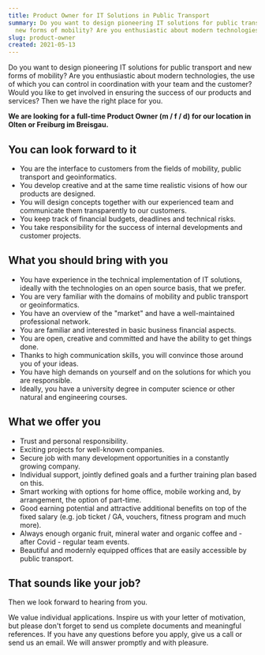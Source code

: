```yaml
---
title: Product Owner for IT Solutions in Public Transport
summary: Do you want to design pioneering IT solutions for public transport and
  new forms of mobility? Are you enthusiastic about modern technologies?
slug: product-owner
created: 2021-05-13
---
```

Do you want to design pioneering IT solutions for public transport and new forms of mobility? Are you enthusiastic about modern technologies, the use of which you can control in coordination with your team and the customer? Would you like to get involved in ensuring the success of our products and services? Then we have the right place for you.

**We are looking for a full-time Product Owner (m / f / d) for our location in Olten or Freiburg im Breisgau.**

## You can look forward to it

* You are the interface to customers from the fields of mobility, public transport and geoinformatics.
* You develop creative and at the same time realistic visions of how our products are designed.
* You will design concepts together with our experienced team and communicate them transparently to our customers.
* You keep track of financial budgets, deadlines and technical risks.
* You take responsibility for the success of internal developments and customer projects.

## What you should bring with you

* You have experience in the technical implementation of IT solutions, ideally with the technologies on an open source basis, that we prefer.
* You are very familiar with the domains of mobility and public transport or geoinformatics.
* You have an overview of the "market" and have a well-maintained professional network.
* You are familiar and interested in basic business financial aspects.
* You are open, creative and committed and have the ability to get things done.
* Thanks to high communication skills, you will convince those around you of your ideas.
* You have high demands on yourself and on the solutions for which you are responsible.
* Ideally, you have a university degree in computer science or other natural and engineering courses.

## What we offer you

* Trust and personal responsibility.
* Exciting projects for well-known companies.
* Secure job with many development opportunities in a constantly growing company.
* Individual support, jointly defined goals and a further training plan based on this.
* Smart working with options for home office, mobile working and, by arrangement, the option of part-time.
* Good earning potential and attractive additional benefits on top of the fixed salary (e.g. job ticket / GA, vouchers, fitness program and much more).
* Always enough organic fruit, mineral water and organic coffee and - after Covid - regular team events.
* Beautiful and modernly equipped offices that are easily accessible by public transport.

## That sounds like your job?

Then we look forward to hearing from you.

We value individual applications. Inspire us with your letter of motivation, but please don't forget to send us complete documents and meaningful references. If you have any questions before you apply, give us a call or send us an email. We will answer promptly and with pleasure.